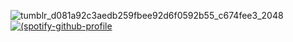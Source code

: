 ![tumblr_d081a92c3aedb259fbee92d6f0592b55_c674fee3_2048](https://github.com/user-attachments/assets/fa8b9c92-ae35-4c6f-ba31-f40e29301124)
[![(spotify-github-profile](https://spotify-github-profile.kittinanx.com/api/view.svg?uid=312ydtze6lxw27mshtyctdc4bwcu&redirect=true][https://spotify-github-profile.kittinanx.com/api/view.svg?uid=312ydtze6lxw27mshtyctdc4bwcu&cover_image=true&theme=novatorem&show_offline=true&background_color=121212&interchange=true&bar_color=c999ff&bar_color_cover=false)](https://github.com/kittinan/spotify-github-profile)

<!---
d3toraheds/d3toraheds is a ✨ special ✨ repository because its `README.md` (this file) appears on your GitHub profile.
You can click the Preview link to take a look at your changes.
--->
